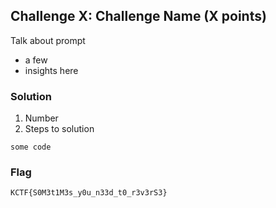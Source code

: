 ## Challenge X: Challenge Name (X points)

Talk about prompt

- a few
- insights here

### Solution

1. Number
2. Steps to solution

```
some code
```

### Flag

```
KCTF{S0M3t1M3s_y0u_n33d_t0_r3v3rS3}
```
